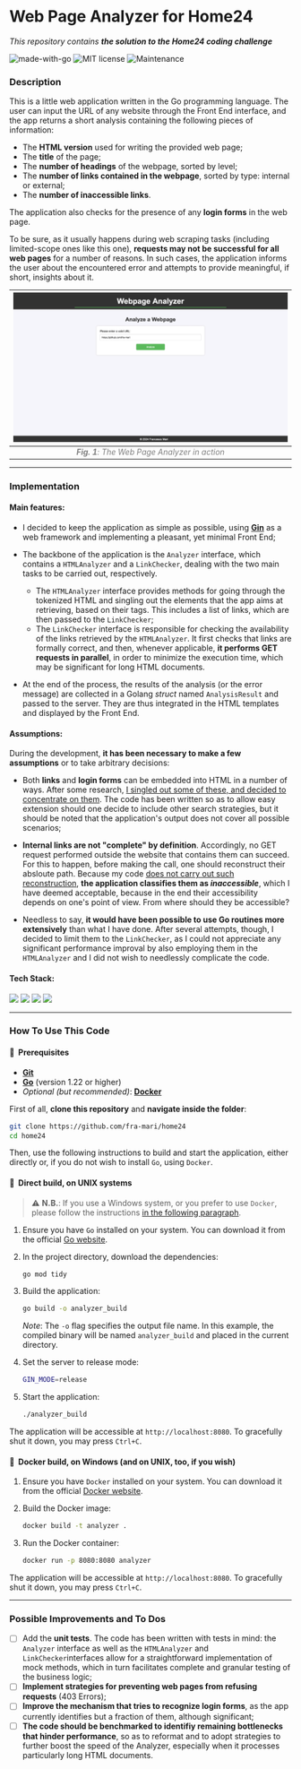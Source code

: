 # Web Page Analyzer for Home24
_This repository contains **the solution to the Home24 coding challenge**_

![made-with-go](https://img.shields.io/badge/Made_with-Go-blue) ![MIT license](https://img.shields.io/badge/License-MIT-orange.svg) ![Maintenance](https://img.shields.io/badge/Maintained%5F-yes-green.svg)

### Description

This is a little web application written in the Go programming language. The user can input the URL of any website through the Front End interface, and the app returns a short analysis containing the following pieces of information:

- The **HTML version** used for writing the provided web page;
- The **title** of the page;
- The **number of headings** of the webpage, sorted by level;
- The **number of links contained in the webpage**, sorted by type: internal or external;
- The **number of inaccessible links**. 

The application also checks for the presence of any **login forms** in the web page.

To be sure, as it usually happens during web scraping tasks (including limited-scope ones like this one), **requests may not be successful for all web pages** for a number of reasons. In such cases, the application informs the user about the encountered error and attempts to provide meaningful, if short, insights about it.

|                  ![gif](img/wpanalyzer.gif)                  |
| :----------------------------------------------------------: |
| <span style="color:grey"> <i><b>Fig. 1</b>: The Web Page Analyzer in action</i></span> |

---
### Implementation

#### Main features:
- I decided to keep the application as simple as possible, using [**Gin**](https://gin-gonic.com/) as a web framework and implementing a pleasant, yet minimal Front End;

- The backbone of the application is the `Analyzer` interface, which contains a `HTMLAnalyzer` and a `LinkChecker`, dealing with the two main tasks to be carried out, respectively.

	- The `HTMLAnalyzer` interface provides methods for going through the tokenized HTML and singling out the elements that the app aims at retrieving, based on their tags. This includes a list of links, which are then passed to the `LinkChecker`;
	- The `LinkChecker` interface is responsible for checking the availability of the links retrieved by the `HTMLAnalyzer`. It first checks that links are formally correct, and then, whenever applicable, **it performs GET requests in parallel**, in order to minimize the execution time, which may be significant for long HTML documents.

- At the end of the process, the results of the analysis (or the error message) are collected in a Golang _struct_ named `AnalysisResult` and passed to the server. They are thus integrated in the HTML templates and displayed by the Front End.         

#### Assumptions:
During the development, **it has been necessary to make a few assumptions** or to take arbitrary decisions: 

- Both **links** and **login forms** can be embedded into HTML in a number of ways. After some research, <u>I singled out some of these, and decided to concentrate on them</u>. The code has been written so as to allow easy extension should one decide to include other search strategies, but it should be noted that the application's output does not cover all possible scenarios;

- **Internal links are not "complete" by definition**. Accordingly, no GET request performed outside the website that contains them can succeed. For this to happen, before making the call, one should reconstruct their absloute path. Because my code <u>does not carry out such reconstruction</u>, **the application classifies them as _inaccessible_**, which I have deemed acceptable, because in the end their accessibility depends on one's point of view. From where should they be accessible?

- Needless to say, **it would have been possible to use Go routines more extensively** than what I have done. After several attempts, though, I decided to limit them to the `LinkChecker`, as I could not appreciate any significant performance improval by also employing them in the `HTMLAnalyzer` and I did not wish to needlessly complicate the code.
    
 

#### Tech Stack:
<p>
<img src="https://img.shields.io/badge/go-%2300ADD8.svg?style=for-the-badge&logo=go&logoColor=white" height="24" />
<img src="https://img.shields.io/badge/html5-%23E34F26.svg?&style=for-the-badge&logo=html5&logoColor=white" height="24" />
<img src="https://img.shields.io/badge/css3-%231572B6.svg?&style=for-the-badge&logo=css3&logoColor=white" height="24"/>
<img src="https://img.shields.io/badge/docker-%232496ED.svg?&style=for-the-badge&logo=docker&logoColor=white" height="24"/>
</p>


---
### How To Use This Code
#### 🔔&nbsp; Prerequisites

- [**Git**](https://www.git-scm.com/downloads)
- [**Go**](https://go.dev/dl/) (version 1.22 or higher)
- _Optional (but recommended)_: [**Docker**](https://www.docker.com/products/docker-desktop/)

First of all, **clone this repository** and **navigate inside the folder**:

```sh
git clone https://github.com/fra-mari/home24
cd home24
```    
 
Then, use the following instructions to build and start the application, either directly or, if you do not wish to install `Go`, using `Docker`. 
 
#### 📌&nbsp; Direct build, on UNIX systems

> ⚠️ **N.B.**: If you use a Windows system, or you prefer to use `Docker`, please follow the instructions [in the following paragraph](https://github.com/fra-mari/home24?tab=readme-ov-file#-docker-build-on-windows-and-on-unix-too-if-you-wish).

1. Ensure you have `Go` installed on your system. You can download it from the official [Go website](https://go.dev/dl/).

2. In the project directory, download the dependencies:
    
    ```sh
    go mod tidy
    ```
    
3. Build the application:     

    ```sh
    go build -o analyzer_build
    ```

	_Note_: The `-o` flag specifies the output file name. In this example, the compiled binary will be 	named `analyzer_build` and placed in the current directory.

4. Set the server to release mode:    
	
	```sh
    GIN_MODE=release
    ```
    
5. Start the application:
	
	```sh
    ./analyzer_build
    ```
        
The application will be accessible at `http://localhost:8080`. To gracefully shut it down, you may press `Ctrl+C`.

#### 📌&nbsp; Docker build, on Windows (and on UNIX, too, if you wish)

1. Ensure you have `Docker` installed on your system. You can download it from the official [Docker website](https://www.docker.com/products/docker-desktop/).



2. Build the Docker image:

    ```sh
    docker build -t analyzer .
    ```

3. Run the Docker container:

    ```sh
    docker run -p 8080:8080 analyzer
    ```

The application will be accessible at `http://localhost:8080`. To gracefully shut it down, you may press `Ctrl+C`.

---
### Possible Improvements and To Dos
- [ ] Add the **unit tests**. The code has been written with tests in mind: the `Analyzer` interface as well as the `HTMLAnalyzer` and `LinkChecker`interfaces allow for a straightforward implementation of mock methods, which in turn facilitates complete and granular testing of the business logic;
- [ ] **Implement strategies for preventing web pages from refusing requests** (403 Errors);
- [ ] **Improve the mechanism that tries to recognize login forms**, as the app currently identifies but a fraction of them, although significant; 
- [ ] **The code should be benchmarked to identifiy remaining bottlenecks that hinder performance**, so as to reformat and to adopt strategies to further boost the speed of the Analyzer, especially when it processes particularly long HTML documents.
